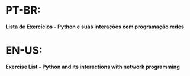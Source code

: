 # PT-BR:
**Lista de Exercícios - Python e suas interações com programação redes**

# EN-US:
**Exercise List - Python and its interactions with network programming**